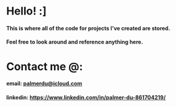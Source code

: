 #	Hello! :]
####	This is where all of the code for projects I've created are stored.
####	Feel free to look around and reference anything here.

#	Contact me @:
####	email: palmerdu@icloud.com
####	linkedin: https://www.linkedin.com/in/palmer-du-861704219/
